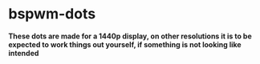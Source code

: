 # bspwm-dots
**These dots are made for a 1440p display, on other resolutions it is to be expected to work things out yourself, if something is not looking like intended**
